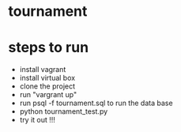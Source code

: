 # tournament
# steps to run
* install vagrant 
* install virtual box
* clone the project 
* run "vargrant up"
* run psql -f tournament.sql to run the data base 
* python tournament_test.py
* try it out !!!
